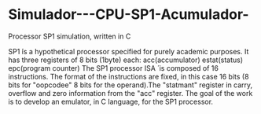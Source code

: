 # Simulador---CPU-SP1-Acumulador-
Processor SP1 simulation, written in C

SP1 ́is a hypothetical processor specified for purely academic purposes.  It has three registers of 8 bits (1byte) each:
acc(accumulator) 
estat(status) 
epc(program counter)
The SP1 processor ISA ́ is composed of 16 instructions.  The format of the instructions are fixed, in this case 16 bits (8 bits for "oopcodee" 8 bits for the operand).The "statmant" register in carry, overflow and zero information from the "acc" register.
The goal of the work is to develop an emulator, in C language, for the SP1 processor.
